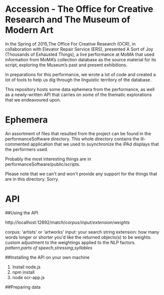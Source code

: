 Accession - The Office for Creative Research and The Museum of Modern Art
===================

In the Spring of 2015,The Office For Creative Research (OCR), in collaboration with Elevator Repair Service (ERS), presented A Sort of Joy (Thousands of Exhausted Things), a live performance at MoMA that used information from MoMA’s collection database as the source material for its script, exploring the Museum’s past and present exhibitions.

In preparations for this performance, we wrote a lot of code and created a lot of tools to help us dig through the linguistic territory of the database.

This repository hosts some data ephemera from the performance, as well as a newly-written API that carries on some of the thematic explorations that we endeavoured upon.

# Ephemera

An assortment of files that resulted from the project can be found in the performanceSoftware directory. This whole directory contains the ill-commented application that we used to suynchronize the iPAd displays that the performers used.

Probably the most interesting things are in performanceSoftware/public/scripts.

Please note that we can't and won't provide any support for the things that are in this directory. Sorry.

# API

##Using the API

http://localhost:12892/match/*corpus*/*input*/*extension*/*weights*

corpus: 'artists' or 'artworks'
input: your search string
extension: how many words longer or shorter you'd like the returned objects(s) to be
weights: custom adjustment to the weightings applied to the NLP factors. *pattern*,*parts of speech*,*stressing*,*syllables*

##Installing the API on your own machine

1. Install node.js
2. npm install
3. node ocr-app.js

##Preparing data
